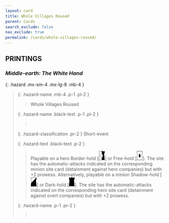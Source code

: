 ```yaml
---
layout: card
title: Whole Villages Roused
parent: Cards
search_exclude: false
nav_exclude: true
permalink: /cards/whole-villages-roused/
---
```


## PRINTINGS


### _Middle-earth: The White Hand_

{: .hazard .mx-sm-4 .mx-lg-8 .mb-4 }
> {: .hazard-name .mb-4 .p-1 .pl-2 }
> > <div class="hazard-mp"></div>
> > <div class="card-name">Whole Villages Roused</div>
>
> {: .hazard-name .black-text .p-1 .pl-2 }
> > &nbsp;
>
> {: .hazard-classification .pr-2 }
> Short-event
>
> {: .hazard-text .black-text .p-2 }
> > Playable on a hero Border-hold \[![](/assets/images/border-hold.svg)] or Free-hold \[![](/assets/images/free-hold.svg)]. The site has the automatic-attacks indicated on the corresponding minion site card (detainment against hero companies) but with +2 prowess. Alternatively, playable on a minion Shadow-hold \[![](/assets/images/shadow-hold.svg)] or Dark-hold \[![](/assets/images/dark-hold.svg)]. The site has the automatic-attacks indicated on the corresponding hero site card (detainment against overt companies) but with +2 prowess.  
>
> {: .hazard-name .p-1 .pr-2 }
> > <div class="card-shield"></div>
> > <div class="card-corruption">&nbsp;</div>
